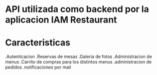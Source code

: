 # API utilizada como backend por la aplicacion IAM Restaurant

# Caracteristicas
 .Autenticacion 
 .Reservas de mesas
 .Galeria de fotos
 .Administracion de menus
 .Carrito de compras para los distintos menus
 .administracion de pedidos
 .notificaciones por mail
 
